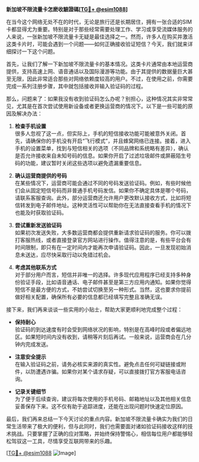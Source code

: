 **新加坡不限流量卡怎麽收驗證碼[[TG💪+ @esim1088](https://t.me/s/esim1088)]**

在当今这个网络无处不在的时代，无论是旅行还是长期居住，拥有一张合适的SIM卡都显得尤为重要。特别是对于那些经常需要处理工作、学习或享受流媒体服务的人来说，一张新加坡不限流量卡无疑是最佳选择之一。然而，许多人在购买并激活这类卡片时，可能会遇到一个问题——如何正确接收验证短信？今天，我们就来详细探讨一下这个问题。

首先，让我们了解一下新加坡不限流量卡的基本情况。这类卡片通常由本地运营商提供，支持高速上网、语音通话以及国际漫游等功能。由于其提供的数据量巨大甚至无限，因此非常适合那些对网络依赖度较高的用户。不过，在使用之前，你需要完成一系列注册步骤，其中就包括接收并输入验证码的过程。

那么，问题来了：如果我没有收到验证码怎么办呢？别担心，这种情况其实非常常见，尤其是在首次尝试使用新设备或者更换运营商的情况下。以下是一些可能的原因及解决办法：

1. **检查手机设置**  
   很多人忽视了这一点，但实际上，手机的短信接收功能可能被意外关闭。首先，请确保你的手机没有开启“飞行模式”，并且蜂窝网络已连接。接着，进入手机的设置菜单，找到与短信相关的选项（不同品牌和系统略有差异），确认是否允许接收来自未知号码的信息。如果你开启了过滤垃圾邮件或屏蔽陌生号码的功能，建议暂时关闭这些选项以避免遗漏重要信息。

2. **确认运营商提供的号码**  
   在某些情况下，运营商可能会通过不同的号码发送验证码。例如，有些时候他们会从固定短信号码而非普通手机号码发信。如果你不确定具体是哪个号码，请联系客服查询。此外，部分运营商还允许用户更改默认接收方式，比如将短信转发到电子邮件地址。这种灵活性可以帮助你在无法直接查看手机的情况下也能及时获取验证码。

3. **尝试重新发送验证码**  
   如果初次发送失败，大多数运营商都会提供重新请求验证码的服务。你可以拨打客服热线，或者直接登录官方网站进行操作。值得注意的是，有些平台会有时间限制，即只有在一定时间内才能再次申请验证码。因此，一旦发现初始消息未送达，应尽快采取行动以免错过机会。

4. **考虑其他联系方式**  
   对于部分用户而言，短信并非唯一的选择。许多现代应用程序已经支持多种身份验证手段，比如语音通话、电子邮件甚至是第三方应用内通知。如果你觉得短信不是最方便的方式，不妨尝试切换至另一种形式。当然，这也要求你提前做好相关配置，确保所有必要的信息都已经填写完整且准确无误。

接下来，我们再来谈谈一些实用的小贴士，帮助大家更顺利地完成整个过程：

- **保持耐心**  
  验证码的到达速度有时会受到网络状况的影响，特别是在高峰时段或者偏远地区。如果短时间内没有收到，请稍等片刻后再试。一般来说，运营商会在几分钟内完成发送。

- **注意安全提示**  
  在输入验证码之前，请务必核实来源的真实性。避免点击任何可疑链接或附件，以防遭遇诈骗。如果你对某个请求存疑，可以直接拨打官方客服电话咨询。

- **记录关键细节**  
  为了便于后续查询，建议将每次使用的手机号码、邮箱地址以及其他相关信息妥善保存下来。这不仅有助于追踪进度，还能在出现问题时快速定位原因。

最后，我们再来总结一下今天讨论的重点内容。新加坡不限流量卡确实为我们的日常生活带来了极大的便利，但与此同时，我们也需要面对诸如验证码接收这样的技术挑战。只要掌握了正确的应对策略，并始终保持警惕心，相信每位用户都能够轻松驾驭这一工具，尽情享受互联网带来的乐趣。

[[TG💪+ @esim1088](https://t.me/s/esim1088) ![Image](https://i.postimg.cc/4NQfJmqS/Snipaste-2025-05-13-00-14-12.png)]